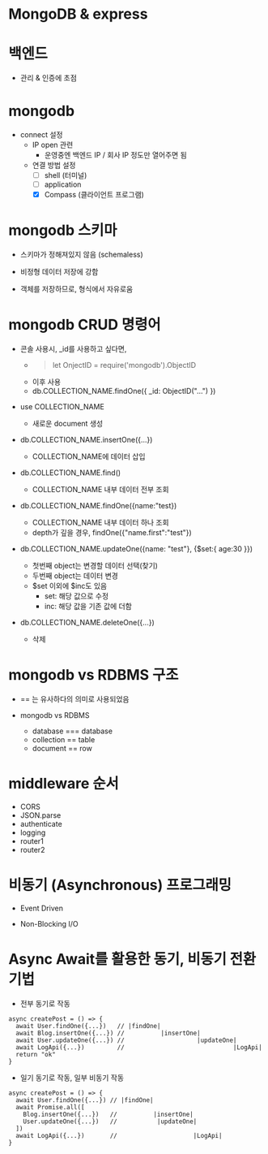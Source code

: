 # MongoDB & express

# 백엔드 

- 관리 & 인증에 초점

# mongodb

- connect 설정
  - IP open 관련
    - 운영중엔 백엔드 IP / 회사 IP 정도만 열어주면 됨
  - 연결 방법 설정
    - [ ] shell (터미널)
    - [ ] application 
    - [x] Compass (클라이언트 프로그램)

# mongodb 스키마

- 스키마가 정해져있지 않음 (schemaless)

- 비정형 데이터 저장에 강함

- 객체를 저장하므로, 형식에서 자유로움


# mongodb CRUD 명령어

- 콘솔 사용시, _id를 사용하고 싶다면,
  - > let OnjectID = require('mongodb').ObjectID
  - 이후 사용
  - db.COLLECTION_NAME.findOne({ _id: ObjectID("...") })

- use COLLECTION_NAME
  - 새로운 document 생성

- db.COLLECTION_NAME.insertOne({...})
  - COLLECTION_NAME에 데이터 삽입

- db.COLLECTION_NAME.find()
  - COLLECTION_NAME 내부 데이터 전부 조회

- db.COLLECTION_NAME.findOne({name:"test})
  - COLLECTION_NAME 내부 데이터 하나 조회
  - depth가 깊을 경우, findOne({"name.first":"test"})

- db.COLLECTION_NAME.updateOne({name: "test"}, {$set:{ age:30 }})
  - 첫번째 object는 변경할 데이터 선택(찾기)
  - 두번째 object는 데이터 변경
  - $set 이외에 $inc도 있음
    - set: 해당 값으로 수정
    - inc: 해당 값을 기존 값에 더함

- db.COLLECTION_NAME.deleteOne({...})
  - 삭제

# mongodb vs RDBMS 구조

- == 는 유사하다의 의미로 사용되었음

- mongodb vs RDBMS
  - database === database
  - collection == table
  - document == row

# middleware 순서

- CORS
- JSON.parse
- authenticate
- logging
- router1
- router2

# 비동기 (Asynchronous) 프로그래밍

- Event Driven

- Non-Blocking I/O

# Async Await를 활용한 동기, 비동기 전환 기법

- 전부 동기로 작동
```
async createPost = () => {
  await User.findOne({...})   // |findOne|
  await Blog.insertOne({...}) //          |insertOne|
  await User.updateOne({...}) //                    |updateOne|
  await LogApi({...})         //                              |LogApi|
  return "ok"
}
```

- 일기 동기로 작동, 일부 비동기 작동
```
async createPost = () => {
  await User.findOne({...}) // |findOne|
  await Promise.all([
    Blog.insertOne({...})   //          |insertOne|
    User.updateOne({...})   //           |updateOne|
  ])
  await LogApi({...})       //                     |LogApi|
}
```